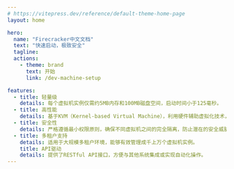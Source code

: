 ```yaml
---
# https://vitepress.dev/reference/default-theme-home-page
layout: home

hero:
  name: "Firecracker中文文档"
  text: "快速启动，极致安全"
  tagline:
  actions:
    - theme: brand
      text: 开始
      link: /dev-machine-setup

features:
  - title: 轻量级
    details: 每个虚拟机实例仅需约5MB内存和100MB磁盘空间，启动时间小于125毫秒。
  - title: 高性能
    details: 基于KVM（Kernel-based Virtual Machine），利用硬件辅助虚拟化技术，提供接近裸金属的性能表现。
  - title: 安全性
    details: 严格遵循最小权限原则，确保不同虚拟机之间的完全隔离，防止潜在的安全威胁。
  - title: 多租户支持
    details: 适用于大规模多租户环境，能够有效管理成千上万个虚拟机实例。
    title: API驱动
    details: 提供了RESTful API接口，方便与其他系统集成或实现自动化操作。
---
```

